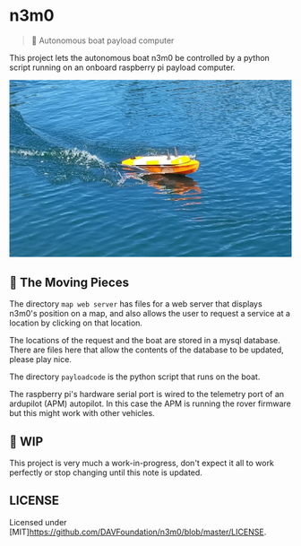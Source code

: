 # n3m0
> 🚤 Autonomous boat payload computer

This project lets the autonomous boat n3m0 be controlled by a python script running on an onboard raspberry pi payload computer.

![boat pic](https://github.com/DAVFoundation/n3m0/blob/master/20170615_155019-crop.jpg)

## 🔧 The Moving Pieces

The directory `map web server` has files for a web server that displays n3m0's position on a map,
and also allows the user to request a service at a location by clicking on that location.

The locations of the request and the boat are stored in a mysql database. There are files here that allow the contents of the database to be updated, please play nice.

The directory `payloadcode` is the python script that runs on the boat.  

The raspberry pi's hardware serial port is wired to the telemetry port of an ardupilot (APM) autopilot.
In this case the APM is running the rover firmware but this might work with other vehicles.

## 🚧 WIP

This project is very much a work-in-progress, don't expect it all to work perfectly or stop changing until this note is updated.

## LICENSE

Licensed under [MIT]https://github.com/DAVFoundation/n3m0/blob/master/LICENSE.
